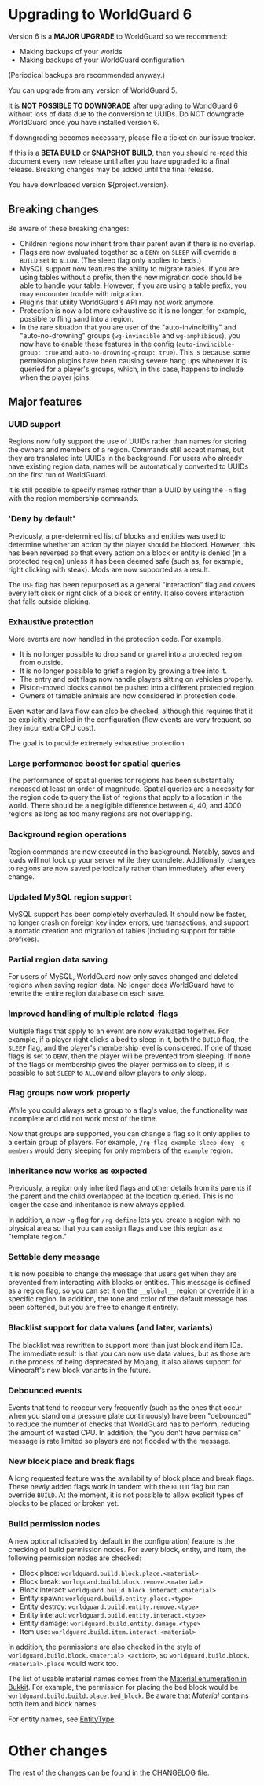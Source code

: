 # Upgrading to WorldGuard 6

Version 6 is a __MAJOR UPGRADE__ to WorldGuard so we recommend:

* Making backups of your worlds
* Making backups of your WorldGuard configuration

(Periodical backups are recommended anyway.)

You can upgrade from any version of WorldGuard 5.

It is __NOT POSSIBLE TO DOWNGRADE__ after upgrading to WorldGuard 6 without loss of data due to the conversion to UUIDs. Do NOT downgrade WorldGuard once you have installed version 6.

If downgrading becomes necessary, please file a ticket on our issue tracker.

If this is a __BETA BUILD__ or __SNAPSHOT BUILD__, then you should re-read this document every new release until after you have upgraded to a final release. Breaking changes may be added until the final release.

You have downloaded version ${project.version}.

## Breaking changes

Be aware of these breaking changes:

* Children regions now inherit from their parent even if there is no overlap.
* Flags are now evaluated together so a `DENY` on `SLEEP` will override a `BUILD` set to `ALLOW`. (The sleep flag only applies to beds.)
* MySQL support now features the ability to migrate tables. If you are using tables without a prefix, then the new migration code should be able to handle your table. However, if you are using a table prefix, you may encounter trouble with migration.
* Plugins that utility WorldGuard's API may not work anymore.
* Protection is now a lot more exhaustive so it is no longer, for example, possible to fling sand into a region.
* In the rare situation that you are user of the "auto-invincibility" and "auto-no-drowning" groups (`wg-invincible` and `wg-amphibious`), you now have to enable these features in the config (`auto-invincible-group: true` and `auto-no-drowning-group: true`). This is because some permission plugins have been causing severe hang ups whenever it is queried for a player's groups, which, in this case, happens to include when the player joins.

## Major features

### UUID support

Regions now fully support the use of UUIDs rather than names for storing the owners and members of a region. Commands still accept names, but they are translated into UUIDs in the background. For users who already have existing region data, names will be automatically converted to UUIDs on the first run of WorldGuard.

It is still possible to specify names rather than a UUID by using the `-n` flag with the region membership commands.

### 'Deny by default'

Previously, a pre-determined list of blocks and entities was used to determine whether an action by the player should be blocked. However, this has been reversed so that every action on a block or entity is denied (in a protected region) unless it has been deemed safe (such as, for example, right clicking with steak). Mods are now supported as a result.

The `USE` flag has been repurposed as a general "interaction" flag and covers every left click or right click of a block or entity. It also covers interaction that falls outside clicking.

### Exhaustive protection

More events are now handled in the protection code. For example,

* It is no longer possible to drop sand or gravel into a protected region from outside.
* It is no longer possible to grief a region by growing a tree into it.
* The entry and exit flags now handle players sitting on vehicles properly.
* Piston-moved blocks cannot be pushed into a different protected region.
* Owners of tamable animals are now considered in protection code.

Even water and lava flow can also be checked, although this requires that it be explicitly enabled in the configuration (flow events are very frequent, so they incur extra CPU cost).

The goal is to provide extremely exhaustive protection.

### Large performance boost for spatial queries

The performance of spatial queries for regions has been substantially increased at least an order of magnitude. Spatial queries are a necessity for the region code to query the list of regions that apply to a location in the world. There should be a negligible difference between 4, 40, and 4000 regions as long as too many regions are not overlapping.

### Background region operations

Region commands are now executed in the background. Notably, saves and loads will not lock up your server while they complete. Additionally, changes to regions are now saved periodically rather than immediately after every change.

### Updated MySQL region support

MySQL support has been completely overhauled. It should now be faster, no longer crash on foreign key index errors, use transactions, and support automatic creation and migration of tables (including support for table prefixes).

### Partial region data saving

For users of MySQL, WorldGuard now only saves changed and deleted regions when saving region data. No longer does WorldGuard have to rewrite the entire region database on each save.

### Improved handling of multiple related-flags

Multiple flags that apply to an event are now evaluated together. For example, if a player right clicks a bed to sleep in it, both the `BUILD` flag, the `SLEEP` flag, and the player's membership level is considered. If one of those flags is set to `DENY`, then the player will be prevented from sleeping. If none of the flags or membership gives the player permission to sleep, it is possible to set `SLEEP` to `ALLOW` and allow players to _only_ sleep.

### Flag groups now work properly

While you could always set a group to a flag's value, the functionality was incomplete and did not work most of the time.

Now that groups are supported, you can change a flag so it only applies to a certain group of players. For example, `/rg flag example sleep deny -g members` would deny sleeping for only members of the `example` region.

### Inheritance now works as expected

Previously, a region only inherited flags and other details from its parents if the parent and the child overlapped at the location queried. This is no longer the case and inheritance is now always applied. 

In addition, a new `-g` flag for `/rg define` lets you create a region with no physical area so that you can assign flags and use this region as a "template region."

### Settable deny message

It is now possible to change the message that users get when they are prevented from interacting with blocks or entities. This message is defined as a region flag, so you can set it on the `__global__` region or override it in a specific region. In addition, the tone and color of the default message has been softened, but you are free to change it entirely.

### Blacklist support for data values (and later, variants)

The blacklist was rewritten to support more than just block and item IDs. The immediate result is that you can now use data values, but as those are in the process of being deprecated by Mojang, it also allows support for Minecraft's new block variants in the future.

### Debounced events

Events that tend to reoccur very frequently (such as the ones that occur when you stand on a pressure plate continuously) have been "debounced" to reduce the number of checks that WorldGuard has to perform, reducing the amount of wasted CPU. In addition, the "you don't have permission" message is rate limited so players are not flooded with the message.

### New block place and break flags

A long requested feature was the availability of block place and break flags. These newly added flags work in tandem with the `BUILD` flag but can override `BUILD`. At the moment, it is not possible to allow explicit types of blocks to be placed or broken yet.

### Build permission nodes

A new optional (disabled by default in the configuration) feature is the checking of build permission nodes. For every block, entity, and item, the following permission nodes are checked:

* Block place: `worldguard.build.block.place.<material>`
* Block break: `worldguard.build.block.remove.<material>`
* Block interact: `worldguard.build.block.interact.<material>`
* Entity spawn: `worldguard.build.entity.place.<type>`
* Entity destroy: `worldguard.build.entity.remove.<type>`
* Entity interact: `worldguard.build.entity.interact.<type>`
* Entity damage: `worldguard.build.entity.damage.<type>`
* Item use: `worldguard.build.item.interact.<material>`

In addition, the permissions are also checked in the style of `worldguard.build.block.<material>.<action>`, so `worldguard.build.block.<material>.place` would work too.

The list of usable material names comes from the [Material enumeration in Bukkit](http://jd.bukkit.org/rb/apidocs/org/bukkit/Material.html). For example, the permission for placing the bed block would be `worldguard.build.build.place.bed_block`. Be aware that _Material_ contains both item and block names.

For entity names, see [EntityType](http://jd.bukkit.org/rb/apidocs/org/bukkit/entity/EntityType.html).

# Other changes

The rest of the changes can be found in the CHANGELOG file.